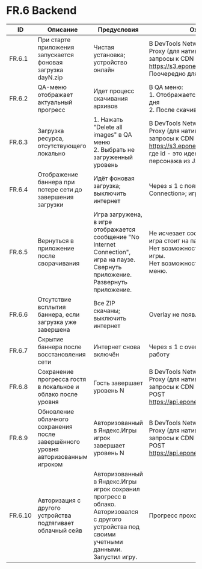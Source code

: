 # FR.6 Backend

| ID | Описание | Предусловия | Ожидаемый результат | Статус | Комментарии |
|----|-----------|-------------|---------------------|---------|-------------|
| FR.6.1 | При старте приложения запускается фоновая загрузка dayN.zip | Чистая установка; устройство онлайн | В DevTools Network (для браузера) и в Charles Proxy (для нативного приложения) фиксируются запросы к CDN в формате:<br>https://s3.eponesh.com/games/files/21179/dayN.zip<br>Поочередно для всех уровней игры. | PASS/FAIL/SKIP | |
| FR.6.2 | QA-меню отображает актуальный прогресс | Идет процесс скачивания архивов | В QA меню:<br>1. Отображается номер текущего загружаемого дня<br>2. После скачивания всех ZIP статус "done" | PASS/FAIL/SKIP | |
| FR.6.3 | Загрузка ресурса, отсутствующего локально | 1. Нажать "Delete all images" в QA меню<br>2. Выбрать не загруженный уровень | В DevTools Network (для браузера) и в Charles Proxy (для нативного приложения) фиксируются запросы к CDN в формате:<br>https://s3.eponesh.com/games/files/21179/id.png где id - это идентификатор загружаемого персонажа из JSON структуры персонажей. | PASS/FAIL/SKIP | |
| FR.6.4 | Отображение баннера при потере сети до завершения загрузки | Идёт фоновая загрузка; выключить интернет | Через ≤ 1 с появляется overlay «No Internet Connection»; игра ставится на паузу | PASS/FAIL/SKIP | |
| FR.6.5 | Вернуться в приложение после сворачивания | Игра загружена, в игре отображается сообщение "No Internet Connection", игра на паузе.<br>Свернуть приложение.<br>Развернуть приложение. | Не исчезает сообщение "No Internet Connection", игра стоит на паузе.<br>Нет возможности взаимодействия с интерфейсом игры.<br>Нет возможности совершать действия в игре и меню. | PASS/FAIL/SKIP | |
| FR.6.6 | Отсутствие всплытия баннера, если загрузка уже завершена | Все ZIP скачаны; выключить интернет | Overlay не появляется; игра продолжает работу | PASS/FAIL/SKIP | |
| FR.6.7 | Скрытие баннера после восстановления сети | Интернет снова включён | Через ≤ 1 с overlay скрывается; игра продолжает работу | PASS/FAIL/SKIP | |
| FR.6.8 | Сохранение прогресса гостя в локальное и облако после уровня | Гость завершает уровень N | В DevTools Network (для браузера) и в Charles Proxy (для нативного приложения) фиксируются запросы к CDN в формате:<br>POST https://api.eponesh.com/gs/api/graphql/21179 | PASS/FAIL/SKIP | |
| FR.6.9 | Обновление облачного сохранения после завершённого уровня авторизованным игроком | Авторизованный в Яндекс.Игры игрок завершает уровень N | В DevTools Network (для браузера) и в Charles Proxy (для нативного приложения) фиксируются запросы к CDN в формате:<br>POST https://api.eponesh.com/gs/api/graphql/21179 | PASS/FAIL/SKIP | |
| FR.6.10 | Авторизация с другого устройства подтягивает облачный сейв | Авторизованный в Яндекс.Игры игрок сохранил прогресс в облако.<br>Авторизовался с другого устройства под своими учетными данными.<br>Запустил игру. | Прогресс прохождения игры загружен из облака | PASS/FAIL/SKIP | |
